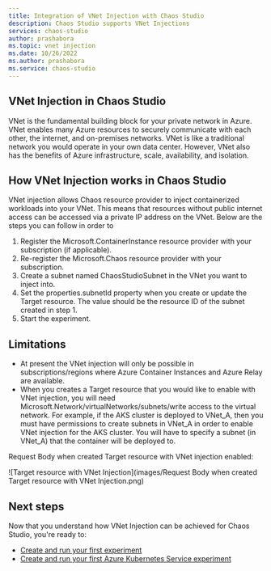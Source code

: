 ```yaml
---
title: Integration of VNet Injection with Chaos Studio
description: Chaos Studio supports VNet Injections
services: chaos-studio
author: prashabora
ms.topic: vnet injection
ms.date: 10/26/2022
ms.author: prashabora
ms.service: chaos-studio
---
```

## VNet Injection in Chaos Studio
VNet is the fundamental building block for your private network in Azure. VNet enables many Azure resources to securely communicate with each other, the internet, and on-premises networks. VNet is like a traditional network you would operate in your own data center. However, VNet also has the benefits of Azure infrastructure, scale, availability, and isolation.
## How VNet Injection works in Chaos Studio
VNet injection allows Chaos resource provider to inject containerized workloads into your VNet. This means that resources without public internet access can be accessed via a private IP address on the VNet. Below are the steps you can follow in order to 
1. Register the Microsoft.ContainerInstance resource provider with your subscription (if applicable).
2. Re-register the Microsoft.Chaos resource provider with your subscription.
3. Create a subnet named ChaosStudioSubnet in the VNet you want to inject into.
4. Set the properties.subnetId property when you create or update the Target resource. The value should be the resource ID of the subnet created in step 1.
5. Start the experiment.
## Limitations
* At present the VNet injection will only be possible in subscriptions/regions where Azure Container Instances and Azure Relay are available. 
* When you creates a Target resource that you would like to enable with VNet injection, you will need Microsoft.Network/virtualNetworks/subnets/write access to the virtual network. For example, if the AKS cluster is deployed to VNet_A, then you must have permissions to create subnets in VNet_A in order to enable VNet injection for the AKS cluster. You will have to specify a subnet (in VNet_A) that the container will be deployed to.

Request Body when created Target resource with VNet injection enabled:

![Target resource with VNet Injection](images/Request Body when created Target resource with VNet Injection.png)

## Next steps
Now that you understand how VNet Injection can be achieved for Chaos Studio, you're ready to:
- [Create and run your first experiment](chaos-studio-tutorial-service-direct-portal.md)
- [Create and run your first Azure Kubernetes Service experiment](chaos-studio-tutorial-aks-portal.md)
